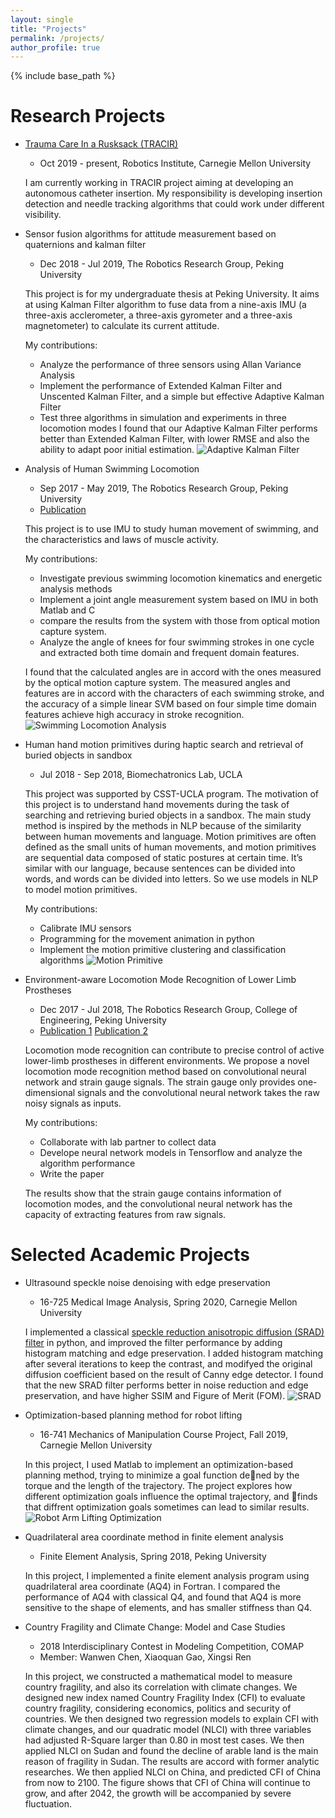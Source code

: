 ```yaml
---
layout: single
title: "Projects"
permalink: /projects/
author_profile: true
---
```


{% include base_path %}

Research Projects
======
* [Trauma Care In a Rusksack (TRACIR)](https://www.cmu.edu/news/stories/archives/2019/may/trauma-care-system.html)
    * Oct 2019 - present, Robotics Institute, Carnegie Mellon University

    I am currently working in TRACIR project aiming at developing an autonomous catheter insertion. My responsibility is developing insertion detection and needle tracking algorithms that could work under different visibility.

* Sensor fusion algorithms for attitude measurement based on quaternions and kalman filter
    * Dec 2018 - Jul 2019, The Robotics Research Group, Peking University

    This project is for my undergraduate thesis at Peking University. It aims at using Kalman Filter algorithm to fuse data from a nine-axis IMU (a three-axis acclerometer, a three-axis gyrometer and a three-axis magnetometer) to calculate its current attitude. 

    My contributions:

    - Analyze the performance of three sensors using Allan Variance Analysis
    - Implement the performance of Extended Kalman Filter and Unscented Kalman Filter, and a simple but effective Adaptive Kalman Filter
    - Test three algorithms in simulation and experiments in three locomotion modes
    I found that our Adaptive Kalman Filter performs better than Extended Kalman Filter, with lower RMSE and also the ability to adapt poor initial estimation.
    ![Adaptive Kalman Filter](https://aliciachenw.github.io/images/project-akf.png)

* Analysis of Human Swimming Locomotion
    * Sep 2017 - May 2019, The Robotics Research Group, Peking University
    * [Publication](https://aliciachenw.github.io/publication/2020-05-08)

    This project is to use IMU to study human movement of swimming, and the characteristics and laws of muscle activity. 
    
    My contributions:
    
    - Investigate previous swimming locomotion kinematics and energetic analysis methods
    - Implement a joint angle measurement system based on IMU in both Matlab and C
    - compare the results from the system with those from optical motion capture system. 
    - Analyze the angle of knees for four swimming strokes in one cycle and extracted both time domain and frequent domain features.
    
    I found that the calculated angles are in accord with the ones measured by the optical motion capture system. The measured angles and features are in accord with the characters of each swimming stroke, and the accuracy of a simple linear SVM based on four simple time domain features achieve high accuracy in stroke recognition. 
    ![Swimming Locomotion Analysis](https://aliciachenw.github.io/images/project-imu-swimming.png)

* Human hand motion primitives during haptic search and retrieval of buried objects in sandbox
    * Jul 2018 - Sep 2018, Biomechatronics Lab, UCLA

    This project was supported by CSST-UCLA program. The motivation of this project is to understand hand movements during the task of searching and retrieving buried objects in a sandbox. The main study method is inspired by the methods in NLP because of the similarity between human movements and language. Motion primitives are often defined as the small units of human movements, and motion primitives are sequential data composed of static postures at certain time. It’s similar with our language, because sentences can be divided into words, and words can be divided into letters. So we use models in NLP to model motion primitives.
    
    My contributions:
	
    - Calibrate IMU sensors
    - Programming for the movement animation in python
    - Implement the motion primitive clustering and classification algorithms
	![Motion Primitive](https://aliciachenw.github.io/images/project-motion-primitive.png)

* Environment-aware Locomotion Mode Recognition of Lower Limb Prostheses
	* Dec 2017 - Jul 2018, The Robotics Research Group, College of Engineering, Peking University
	* [Publication 1](https://aliciachenw.github.io/publication/2019-01-24) [Publication 2](https://aliciachenw.github.io/publication/2018-10-25)

	Locomotion mode recognition can contribute to precise control of active lower-limb prostheses in different environments. We propose a novel locomotion mode recognition method based on convolutional neural network and strain gauge signals. The strain gauge only provides one-dimensional signals and the convolutional neural network takes the raw noisy signals as inputs.
	
    My contributions:
    
    - Collaborate with lab partner to collect data
    - Develope neural network models in Tensorflow and analyze the algorithm performance
    - Write the paper
    
    The results show that the strain gauge contains information of locomotion modes, and the convolutional neural network has the capacity of extracting features from raw signals.

Selected Academic Projects
======
* Ultrasound speckle noise denoising with edge preservation
    * 16-725 Medical Image Analysis, Spring 2020, Carnegie Mellon University

    I implemented a classical [speckle reduction anisotropic diffusion (SRAD) filter](https://ieeexplore.ieee.org/abstract/document/1097762?casa_token=jbr0XBjReUoAAAAA:5VSU6ZPp58SCIlTv2tpWco_Ndtaow_l0-FWyvjgZ7Lzfip2TYSmHQ6EPOTHoSGJbWGYg7MxO)  in python, and improved the filter performance by adding histogram matching and edge preservation. I added histogram matching after several iterations to keep the contrast, and modifyed the original diffusion coefficient based on the result of Canny edge detector. I found that the new SRAD filter performs better in noise reduction and edge preservation, and have higher SSIM and Figure of Merit (FOM).
    ![SRAD](https://aliciachenw.github.io/images/project-SRAD.png)


* Optimization-based planning method for robot lifting
    * 16-741 Mechanics of Manipulation Course Project, Fall 2019, Carnegie Mellon University

    In this project, I used Matlab to implement an optimization-based planning method, trying to minimize a goal function dened by the torque and the length of the trajectory. The project explores how different optimization goals influence the optimal trajectory, and finds that diffrent optimization goals sometimes can lead to similar results.
    ![Robot Arm Lifting Optimization](https://aliciachenw.github.io/images/project-lifting-optimization.png)

* Quadrilateral area coordinate method in finite element analysis
    * Finite Element Analysis, Spring 2018, Peking University

    In this project, I implemented a finite element analysis program using quadrilateral area coordinate (AQ4) in Fortran. I compared the performance of AQ4 with classical Q4, and found that AQ4 is more sensitive to the shape of elements, and has smaller stiffness than Q4.
    

* Country Fragility and Climate Change: Model and Case Studies
    * 2018 Interdisciplinary Contest in Modeling Competition, COMAP
    * Member: Wanwen Chen, Xiaoquan Gao, Xingsi Ren

    In this project, we constructed a mathematical model to measure country fragility, and also its correlation with climate changes. We designed new index named Country Fragility Index (CFI) to evaluate country fragility, considering economics, politics and security of countries. We then designed two regression models to explain CFI with climate changes, and our quadratic model (NLCI) with three variables had adjusted R-Square larger than 0.80 in most test cases. We then applied NLCI on Sudan and found the decline of arable land is the main reason of fragility in Sudan. The results are accord with former analytic researches. We then applied NLCI on China, and predicted CFI of China from now to 2100. The figure shows that CFI of China will continue to grow, and after 2042, the growth will be accompanied by severe fluctuation. 
    <!-- ![ICM](https://aliciachenw.github.io/images/project-ICM-2018.png) -->